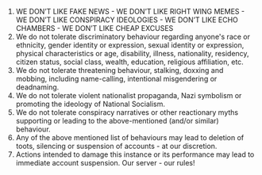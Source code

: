 <ol class="rules-list">
  <li>
    <span class="rules-list__text">
      WE DON’T LIKE FAKE NEWS - WE DON’T LIKE RIGHT WING MEMES - WE DON’T LIKE CONSPIRACY IDEOLOGIES - WE DON’T LIKE ECHO CHAMBERS - WE DON’T LIKE CHEAP EXCUSES
    </span>
  </li>
  <li>
    <span class="rules-list__text">
      We do not tolerate discriminatory behaviour regarding anyone's race or ethnicity, gender identity or expression, sexual identity or expression, physical characteristics or age, disability, illness, nationality, residency, citizen status, social class, wealth, education, religious affiliation, etc.
    </span>
  </li>
  <li>
    <span class="rules-list__text">
      We do not tolerate threatening behaviour, stalking, doxxing and mobbing, including name-calling, intentional misgendering or deadnaming.
    </span>
  </li>
  <li>
    <span class="rules-list__text">
      We do not tolerate violent nationalist propaganda, Nazi symbolism or promoting the ideology of National Socialism.
    </span>
  </li>
  <li>
    <span class="rules-list__text">
      We do not tolerate conspiracy narratives or other reactionary myths supporting or leading to the above-mentioned (and/or similar) behaviour.
    </span>
  </li>
  <li>
    <span class="rules-list__text">
      Any of the above mentioned list of behaviours may lead to deletion of toots, silencing or suspension of accounts - at our discretion.
    </span>
  </li>
  <li>
    <span class="rules-list__text">
      Actions intended to damage this instance or its performance may lead to immediate account suspension. Our server - our rules!
    </span>
  </li>
</ol>
